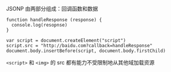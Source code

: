 JSONP 由两部分组成：回调函数和数据

```
function handleResponse (response) {
  console.log(resopnse)
}

var script = document.createElement("script")
script.src = "http://baidu.com?callback=handleResponse"
document.body.insertBefore(script, document.body.firstChild)
```

`<script>` 和 `<img>` 的 src 都有能力不受限制地从其他域加载资源

